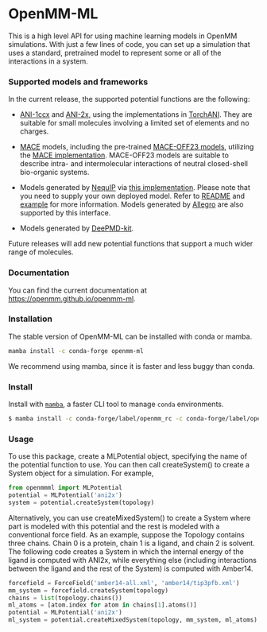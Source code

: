 # OpenMM-ML

This is a high level API for using machine learning models in OpenMM simulations.  With just a few lines of code, you
can set up a simulation that uses a standard, pretrained model to represent some or all of the interactions in a system.

### Supported models and frameworks

In the current release, the supported potential functions are the following:

- [ANI-1ccx](https://www.nature.com/articles/s41467-019-10827-4) and [ANI-2x](https://pubs.acs.org/doi/full/10.1021/acs.jctc.0c00121), using the implementations in [TorchANI](https://github.com/aiqm/torchani). They are suitable for small molecules involving a limited set of elements and no charges.

- [MACE](https://arxiv.org/abs/2206.07697) models, including the pre-trained [MACE-OFF23 models](https://arxiv.org/abs/2312.15211), utilizing the [MACE implementation](https://github.com/ACEsuit/mace). MACE-OFF23 models are suitable to describe intra- and intermolecular interactions of neutral closed-shell bio-organic systems.

- Models generated by [NequIP](https://www.nature.com/articles/s41467-022-29939-5) via [this implementation](https://github.com/mir-group/nequip). Please note that you need to supply your own deployed model. Refer to [README](/examples/nequip/README.md) and [example](/examples/nequip) for more information. Models generated by [Allegro](https://github.com/mir-group/allegro) are also supported by this interface.

- Models generated by [DeePMD-kit](https://github.com/deepmodeling/deepmd-kit).

Future releases will add new potential functions that support a much wider range of molecules.

### Documentation 

You can find the current documentation at https://openmm.github.io/openmm-ml.

### Installation

The stable version of OpenMM-ML can be installed with conda or mamba.

```bash
mamba install -c conda-forge openmm-ml
```

We recommend using mamba, since it is faster and less buggy than conda.

### Install

Install with [`mamba`](https://mamba.readthedocs.io/en/latest/user_guide/mamba.html), a faster CLI tool to manage `conda` environments.

```bash
$ mamba install -c conda-forge/label/openmm_rc -c conda-forge/label/openmm-torch_rc openmm-ml
```

### Usage

To use this package, create a MLPotential object, specifying the name of the potential function to use.  You can then
call createSystem() to create a System object  for a simulation.  For example,

```python
from openmmml import MLPotential
potential = MLPotential('ani2x')
system = potential.createSystem(topology)
```

Alternatively, you can use createMixedSystem() to create a System where part is modeled with this potential and the rest
is modeled with a conventional force field.  As an example, suppose the Topology contains three chains.  Chain 0 is a
protein, chain 1 is a ligand, and chain 2 is solvent.  The following code creates a System in which the internal energy
of the ligand is computed with ANI2x, while everything else (including interactions between the ligand and the rest of
the System) is computed with Amber14.

```python
forcefield = ForceField('amber14-all.xml', 'amber14/tip3pfb.xml')
mm_system = forcefield.createSystem(topology)
chains = list(topology.chains())
ml_atoms = [atom.index for atom in chains[1].atoms()]
potential = MLPotential('ani2x')
ml_system = potential.createMixedSystem(topology, mm_system, ml_atoms)
```
